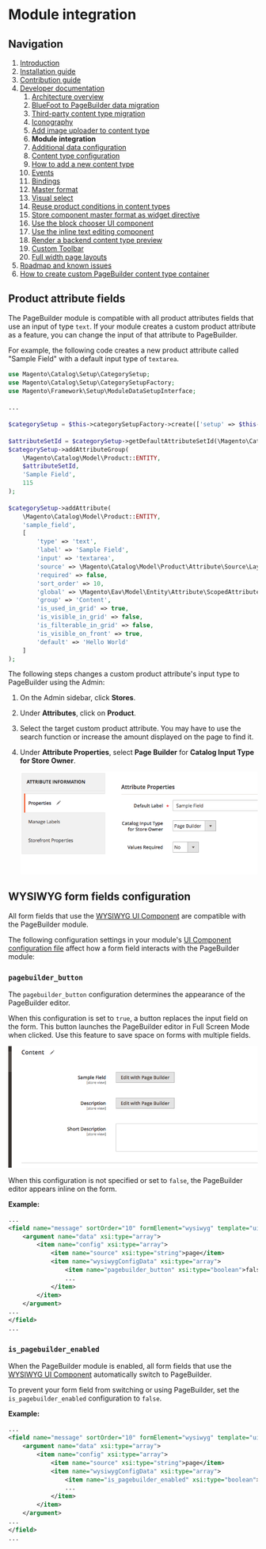 # Module integration

## Navigation

1. [Introduction]
2. [Installation guide]
3. [Contribution guide]
4. [Developer documentation]
    1. [Architecture overview]
    1. [BlueFoot to PageBuilder data migration]
    1. [Third-party content type migration]
    1. [Iconography]
    1. [Add image uploader to content type]
    1. **Module integration**
    1. [Additional data configuration]
    1. [Content type configuration]
    1. [How to add a new content type]
    1. [Events]
    1. [Bindings]
    1. [Master format]
    1. [Visual select] 
    1. [Reuse product conditions in content types]
    1. [Store component master format as widget directive]
    1. [Use the block chooser UI component]
    1. [Use the inline text editing component]
    1. [Render a backend content type preview]
    1. [Custom Toolbar]
    1. [Full width page layouts]
5. [Roadmap and known issues]
6. [How to create custom PageBuilder content type container]

[Introduction]: README.md
[Contribution guide]: CONTRIBUTING.md
[Installation guide]: install.md
[Developer documentation]: developer-documentation.md
[Architecture overview]: architecture-overview.md
[BlueFoot to PageBuilder data migration]: bluefoot-data-migration.md
[Third-party content type migration]: new-content-type-example.md
[Iconography]: iconography.md
[Add image uploader to content type]: image-uploader.md
[Module integration]: module-integration.md
[Additional data configuration]: custom-configuration.md
[Content type configuration]: content-type-configuration.md
[How to add a new content type]: how-to-add-new-content-type.md
[Events]: events.md
[Bindings]: bindings.md
[Master format]: master-format.md
[Visual select]: visual-select.md
[Reuse product conditions in content types]: product-conditions.md
[Store component master format as widget directive]: widget-directive.md
[Use the block chooser UI component]: block-chooser-component.md
[Use the inline text editing component]: inline-editing-component.md
[Render a backend content type preview]: content-type-preview.md
[Custom Toolbar]: toolbar.md
[Full width page layouts]: full-width-page-layouts.md
[Add image uploader to content type]: image-uploader.md
[Roadmap and Known Issues]: roadmap.md
[How to create custom PageBuilder content type container]: how-to-create-custom-content-type-container.md

## Product attribute fields

The PageBuilder module is compatible with all product attributes fields that use an input of type `text`.
If your module creates a custom product attribute as a feature, you can change the input of that attribute to PageBuilder.

For example, the following code creates a new product attribute called "Sample Field" with a default input type of `textarea`.

``` php
use Magento\Catalog\Setup\CategorySetup;
use Magento\Catalog\Setup\CategorySetupFactory;
use Magento\Framework\Setup\ModuleDataSetupInterface;

...

$categorySetup = $this->categorySetupFactory->create(['setup' => $this->moduleDataSetup]);

$attributeSetId = $categorySetup->getDefaultAttributeSetId(\Magento\Catalog\Model\Product::ENTITY);
$categorySetup->addAttributeGroup(
    \Magento\Catalog\Model\Product::ENTITY,
    $attributeSetId,
    'Sample Field',
    115
);

$categorySetup->addAttribute(
    \Magento\Catalog\Model\Product::ENTITY,
    'sample_field',
    [
        'type' => 'text',
        'label' => 'Sample Field',
        'input' => 'textarea',
        'source' => \Magento\Catalog\Model\Product\Attribute\Source\Layout::class,
        'required' => false,
        'sort_order' => 10,
        'global' => \Magento\Eav\Model\Entity\Attribute\ScopedAttributeInterface::SCOPE_STORE,
        'group' => 'Content',
        'is_used_in_grid' => true,
        'is_visible_in_grid' => false,
        'is_filterable_in_grid' => false,
        'is_visible_on_front' => true,
        'default' => 'Hello World'
    ]
);
```

The following steps changes a custom product attribute's input type to PageBuilder using the Admin:

1. On the Admin sidebar, click **Stores**.
1. Under **Attributes**, click on **Product**.
1. Select the target custom product attribute.
   You may have to use the search function or increase the amount displayed on the page to find it.
1. Under **Attribute Properties**, select **Page Builder** for **Catalog Input Type for Store Owner**.

   ![Catalog Input Type]

## WYSIWYG form fields configuration

All form fields that use the [WYSIWYG UI Component] are compatible with the PageBuilder module.

The following configuration settings in your module's [UI Component configuration file] affect how a form field interacts with the PageBuilder module:

### `pagebuilder_button`

The `pagebuilder_button` configuration determines the appearance of the PageBuilder editor.

When this configuration is set to `true`, a button replaces the input field on the form.
This button launches the PageBuilder editor in Full Screen Mode when clicked.
Use this feature to save space on forms with multiple fields.

![PageBuilder button]

When this configuration is not specified or set to `false`, the PageBuilder editor appears inline on the form.

**Example:**

``` xml
...
<field name="message" sortOrder="10" formElement="wysiwyg" template="ui/form/field">
    <argument name="data" xsi:type="array">
        <item name="config" xsi:type="array">
            <item name="source" xsi:type="string">page</item>
            <item name="wysiwygConfigData" xsi:type="array">
                <item name="pagebuilder_button" xsi:type="boolean">false</item>
                ...
            </item>
        </item>
    </argument>
...
</field>
...
```

### `is_pagebuilder_enabled`

When the PageBuilder module is enabled, all form fields that use the [WYSIWYG UI Component] automatically switch to PageBuilder.

To prevent your form field from switching or using PageBuilder, set the `is_pagebuilder_enabled` configuration to `false`.

**Example:**

``` xml
...
<field name="message" sortOrder="10" formElement="wysiwyg" template="ui/form/field">
    <argument name="data" xsi:type="array">
        <item name="config" xsi:type="array">
            <item name="source" xsi:type="string">page</item>
            <item name="wysiwygConfigData" xsi:type="array">
                <item name="is_pagebuilder_enabled" xsi:type="boolean">false</item>
                ...
            </item>
        </item>
    </argument>
...
</field>
...
```

[Catalog Input Type]: images/catalog-input-type.png
[PageBuilder button]: images/pagebuilder-button.png
[WYSIWYG UI Component]: https://devdocs.magento.com/guides/v2.2/ui_comp_guide/components/ui-wysiwyg.html
[UI Component configuration file]: https://devdocs.magento.com/guides/v2.2/ui_comp_guide/concepts/ui_comp_xmldeclaration_concept.html
